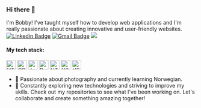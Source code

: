 ### Hi there 👋
I'm Bobby! I've taught myself how to develop web applications and I'm really passionate about creating innovative and user-friendly websites. <br>
[![Linkedin Badge](https://img.shields.io/badge/-LinkedIn-blue?style=flat-square&logo=Linkedin&logoColor=white&link=https://www.linkedin.com/in/bobby-mastacan-353b8b183/)](https://www.linkedin.com/in/bobby-mastacan-353b8b183/)
[![Gmail Badge](https://img.shields.io/badge/-Gmail-d14836?style=flat-square&logo=Gmail&logoColor=white&link=mail@b.mastacan@gmail.com)](mailto:mail@b.mastacan@gmail.com)
<a href="https://bbm2910.github.io/Portofolio/" target="_blank"><img src="https://img.shields.io/badge/PORTOFOLIO-121481" target="_blank"></a></a>


#### My tech stack:

<img src="https://cdn.simpleicons.org/html5" alt="HTML" width="25" height="25"/> <img src="https://cdn.simpleicons.org/css3" alt="CSS" width="25" height="25"/> <img src="https://cdn.simpleicons.org/javascript" alt="JavaScript" width="25" height="25"/> <img src="https://cdn.simpleicons.org/react" alt="React" width="25" height="25"/> <img src="https://cdn.simpleicons.org/node.js" alt="HTML" width="25" height="25"/> <img src="https://cdn.simpleicons.org/mongoDB" alt="HTML" width="25" height="25"/> <img src="https://cdn.simpleicons.org/Express" alt="HTML" width="25" height="25"/>

- 🌱 Passionate about photography and currently learning Norwegian.
- 🔭 Constantly exploring new technologies and striving to improve my skills. Check out my repositories to see what I've been working on. Let's collaborate and create something amazing together!

<!--
**bbm2910/bbm2910** is a ✨ _special_ ✨ repository because its `README.md` (this file) appears on your GitHub profile.

Here are some ideas to get you started:

- 🔭 I’m currently working on ...
- 🌱 I’m currently learning ...
- 👯 I’m looking to collaborate on ...
- 🤔 I’m looking for help with ...
- 💬 Ask me about ...
- 📫 How to reach me: ...
- 😄 Pronouns: ...
- ⚡ Fun fact: ...
-->
